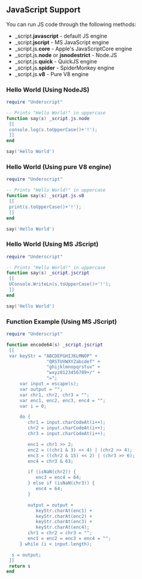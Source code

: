 ## JavaScript Support

You can run JS code through the following methods:

* _script.**javascript** - default JS engine
* _script.**jscript** - MS JavaScript engine
* _script.js.**core** - Apple's JavaScriptCore engine
* _script.js.**node** or **jsnodestrict** - Node.JS
* _script.js.**quick** - QuickJS engine
* _script.js.**spider** - SpiderMonkey engine
* _script.js.**v8** - Pure V8 engine

### Hello World (Using NodeJS)

```lua
require "Underscript"

-- Prints "Hello World!" in uppercase
function say(s) _script.js.node
 [[
 console.log(s.toUpperCase()+'!');
 ]]
end

say('Hello World')
```

### Hello World (Using pure V8 engine)

```lua
require "Underscript"

-- Prints "Hello World!" in uppercase
function say(s) _script.js.v8
 [[
 print(s.toUpperCase()+'!');
 ]]
end

say('Hello World')
```

### Hello World (Using MS JScript)

```lua
require "Underscript"

-- Prints "Hello World!" in uppercase
function say(s) _script.jscript
 [[
 UConsole.WriteLn(s.toUpperCase()+'!');
 ]]
end

say('Hello World')
```

### Function Example (Using MS JScript)

```lua
require "Underscript"

function encode64(s) _script.jscript
 [[
 var keyStr = "ABCDEFGHIJKLMNOP" +
               "QRSTUVWXYZabcdef" +
               "ghijklmnopqrstuv" +
               "wxyz0123456789+/" +
               "=";
     var input = escape(s);
     var output = "";
     var chr1, chr2, chr3 = "";
     var enc1, enc2, enc3, enc4 = "";
     var i = 0;

     do {
        chr1 = input.charCodeAt(i++);
        chr2 = input.charCodeAt(i++);
        chr3 = input.charCodeAt(i++);

        enc1 = chr1 >> 2;
        enc2 = ((chr1 & 3) << 4) | (chr2 >> 4);
        enc3 = ((chr2 & 15) << 2) | (chr3 >> 6);
        enc4 = chr3 & 63;

        if (isNaN(chr2)) {
           enc3 = enc4 = 64;
        } else if (isNaN(chr3)) {
           enc4 = 64;
        }

        output = output +
           keyStr.charAt(enc1) +
           keyStr.charAt(enc2) +
           keyStr.charAt(enc3) +
           keyStr.charAt(enc4);
        chr1 = chr2 = chr3 = "";
        enc1 = enc2 = enc3 = enc4 = "";
     } while (i < input.length);

  s = output;
 ]]
 return s
end
```

